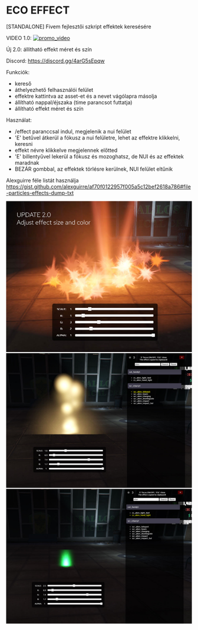 # ECO EFFECT
[STANDALONE] Fivem fejlesztői szkript effektek keresésére

VIDEO 1.0:
[![promo_video](https://img.youtube.com/vi/mbmae0rCMHU/0.jpg)](https://youtu.be/mbmae0rCMHU)

Új 2.0: állítható effekt méret és szín

Discord: https://discord.gg/4arG5sEpqw

Funkciók:
 - kereső
 - áthelyezhető felhasználói felület
 - effektre kattintva az asset-et és a nevet vágólapra másolja
 - állítható nappal/éjszaka (time parancsot futtatja)
 - állítható effekt méret és szín
 
Használat:
 - /effect paranccsal indul, megjelenik a nui felület
 - 'E' betűvel átkerül a fókusz a nui felületre, lehet az effektre klikkelni, keresni
 - effekt névre klikkelve megjelennek előtted
 - 'E' billentyűvel  lekerül a fókusz és mozoghatsz, de NUI és az effektek maradnak
 - BEZÁR gombbal, az effektek törlésre kerülnek, NUI felület eltűnik
 
 Alexguirre féle listát használja
 https://gist.github.com/alexguirre/af70f0122957f005a5c12bef2618a786#file-particles-effects-dump-txt

![eco_effect1](https://github.com/Ekhion76/eco_effect/blob/main/previews/eco_effect1.jpg)
![eco_effect2](https://github.com/Ekhion76/eco_effect/blob/main/previews/eco_effect2.jpg)
![eco_effect2](https://github.com/Ekhion76/eco_effect/blob/main/previews/eco_effect3.jpg)
